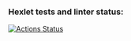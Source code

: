 ### Hexlet tests and linter status:
[![Actions Status](https://github.com/jsplay/php-project-45/actions/workflows/hexlet-check.yml/badge.svg)](https://github.com/jsplay/php-project-45/actions)